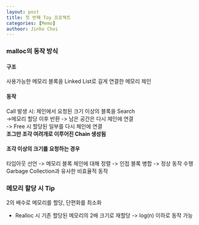 ```yaml
---
layout: post
title: 첫 번째 Toy 프로젝트
categories: [Memo]
authoor: Jinho Choi
---
```


### malloc의 동작 방식
#### 구조
사용가능한 메모리 블록을 Linked List로 길게 연결한 메모리 체인

#### 동작
Call 발생 시: 체인에서 요청된 크기 이상의 블록을 Search  
->메모리 할당 이후 반환 -> 남은 공간은 다시 체인에 연결  
-> Free 시 할당된 일부를 다시 체인에 연결  
__조그만 조각 여려개로 이루어진 Chain 생성됨__

#### 조각 이상의 크기를 요청하는 경우
타임아웃 선언 -> 메모리 블록 체인에 대해 정렬 -> 인접 블록 병합 -> 정상 동작 수행  
Garbage Collection과 유사한 비효율적 동작

### 메모리 할당 시 Tip
2의 배수로 메모리를 할당, 단편화를 최소화

- Realloc 시 기존 할당된 메모리의 2배 크기로 재할당
 -> log(n) 이하로 동작 가능

